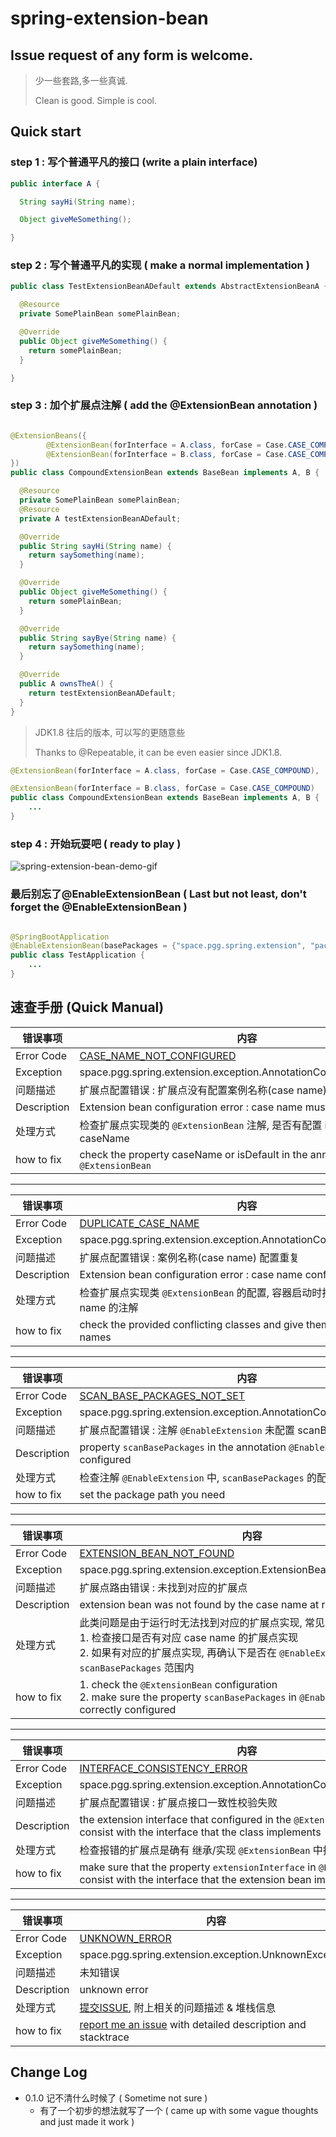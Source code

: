# spring-extension-bean

## Issue request of any form is welcome.

> 少一些套路,多一些真诚.
>
> Clean is good. Simple is cool.

## Quick start

### step 1 : 写个普通平凡的接口 (write a plain interface)

```java
public interface A {

  String sayHi(String name);

  Object giveMeSomething();

}
```

### step 2 : 写个普通平凡的实现 ( make a normal implementation )

```java
public class TestExtensionBeanADefault extends AbstractExtensionBeanA {

  @Resource
  private SomePlainBean somePlainBean;

  @Override
  public Object giveMeSomething() {
    return somePlainBean;
  }

}
```

### step 3 : 加个扩展点注解 ( add the @ExtensionBean annotation )

```java

@ExtensionBeans({
        @ExtensionBean(forInterface = A.class, forCase = Case.CASE_COMPOUND),
        @ExtensionBean(forInterface = B.class, forCase = Case.CASE_COMPOUND)
})
public class CompoundExtensionBean extends BaseBean implements A, B {

  @Resource
  private SomePlainBean somePlainBean;
  @Resource
  private A testExtensionBeanADefault;

  @Override
  public String sayHi(String name) {
    return saySomething(name);
  }

  @Override
  public Object giveMeSomething() {
    return somePlainBean;
  }

  @Override
  public String sayBye(String name) {
    return saySomething(name);
  }

  @Override
  public A ownsTheA() {
    return testExtensionBeanADefault;
  }
}
```

> JDK1.8 往后的版本, 可以写的更随意些
>
> Thanks to @Repeatable, it can be even easier since JDK1.8.

```java
@ExtensionBean(forInterface = A.class, forCase = Case.CASE_COMPOUND),

@ExtensionBean(forInterface = B.class, forCase = Case.CASE_COMPOUND)
public class CompoundExtensionBean extends BaseBean implements A, B {
    ...
}
```

### step 4 : 开始玩耍吧 ( ready to play )

![spring-extension-bean-demo-gif](https://wx1.sinaimg.cn/large/60c4aab5gy1gsdgfjuc4kg20l60acnpt.gif)

### 最后别忘了@EnableExtensionBean ( Last but not least, don't forget the @EnableExtensionBean )

```java

@SpringBootApplication
@EnableExtensionBean(basePackages = {"space.pgg.spring.extension", "packages.in.your.project"})
public class TestApplication {
    ...
}
```

## 速查手册 (Quick Manual)

| 错误事项 | 内容 |
|---|---|
| Error Code | [CASE_NAME_NOT_CONFIGURED](#CASE_NAME_NOT_CONFIGURED) |
| Exception | space.pgg.spring.extension.exception.AnnotationConfigErrorException |
| 问题描述 | 扩展点配置错误 : 扩展点没有配置案例名称(case name)|
| Description | Extension bean configuration error : case name must be configured |
| 处理方式 | 检查扩展点实现类的 `@ExtensionBean` 注解, 是否有配置 isDefault 或者 caseName |
| how to fix | check the property caseName or isDefault in the annotation `@ExtensionBean`  |

---

| 错误事项 | 内容 |
|---|---|
| Error Code | [DUPLICATE_CASE_NAME](#DUPLICATE_CASE_NAME) |
| Exception | space.pgg.spring.extension.exception.AnnotationConfigErrorException |
| 问题描述 | 扩展点配置错误 : 案例名称(case name) 配置重复 |
| Description | Extension bean configuration error : case name conflict |
| 处理方式 | 检查扩展点实现类 `@ExtensionBean` 的配置, 容器启动时找到多个相同 case name 的注解  |
| how to fix | check the provided conflicting classes and give them proper case names |

---

| 错误事项 | 内容 |
|---|---|
| Error Code | [SCAN_BASE_PACKAGES_NOT_SET](#SCAN_BASE_PACKAGES_NOT_SET) |
| Exception | space.pgg.spring.extension.exception.AnnotationConfigErrorException |
| 问题描述 | 扩展点配置错误 : 注解 `@EnableExtension` 未配置 scanBasePackages |
| Description | property `scanBasePackages` in the annotation `@EnableExtension` is not configured |
| 处理方式 | 检查注解 `@EnableExtension` 中, `scanBasePackages` 的配置情况  |
| how to fix | set the package path you need |
---

| 错误事项 | 内容 |
|---|---|
| Error Code | [EXTENSION_BEAN_NOT_FOUND](#EXTENSION_BEAN_NOT_FOUND) |
| Exception | space.pgg.spring.extension.exception.ExtensionBeanNotFoundException |
| 问题描述 | 扩展点路由错误 : 未找到对应的扩展点 |
| Description | extension bean was not found by the case name at runtime |
| 处理方式 | 此类问题是由于运行时无法找到对应的扩展点实现, 常见于如下两种情况 <br/> 1. 检查接口是否有对应 case name 的扩展点实现 <br/>  2. 如果有对应的扩展点实现, 再确认下是否在 `@EnableExtension` 的 `scanBasePackages` 范围内 |
| how to fix | 1. check the `@ExtensionBean` configuration <br/> 2. make sure the property `scanBasePackages` in `@EnableExtensionBean` is correctly configured |
---

| 错误事项 | 内容 |
|---|---|
| Error Code | [INTERFACE_CONSISTENCY_ERROR](#INTERFACE_CONSISTENCY_ERROR) |
| Exception | space.pgg.spring.extension.exception.AnnotationConfigErrorException |
| 问题描述 | 扩展点配置错误 : 扩展点接口一致性校验失败 |
| Description | the extension interface that configured in the `@ExtensionBean` does not consist with the interface that the class implements |
| 处理方式 | 检查报错的扩展点是确有 继承/实现 `@ExtensionBean` 中指定的扩展点接口 |
| how to fix | make sure that the property `extensionInterface` in `@ExtensionBean` consist with the interface that the extension bean implements |

---

| 错误事项 | 内容 |
|---|---|
| Error Code | [UNKNOWN_ERROR](#UNKNOWN_ERROR) |
| Exception | space.pgg.spring.extension.exception.UnknownException |
| 问题描述 | 未知错误 |
| Description | unknown error |
| 处理方式 | [提交ISSUE](https://github.com/alwinlin23/spring-extension-bean/issues/new), 附上相关的问题描述 & 堆栈信息 |
| how to fix | [report me an issue](https://github.com/alwinlin23/spring-extension-bean/issues/new) with detailed description and stacktrace |

## Change Log

- 0.1.0 记不清什么时候了 ( Sometime not sure )
  - 有了一个初步的想法就写了一个 ( came up with some vague thoughts and just made it work )

```
